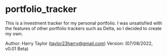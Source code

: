 # portfolio_tracker
This is a investment tracker for my personal portfolio.
I was unsatisfied with the features of other portfolio trackers such as Delta,
so I decided to create my own.

Author: Harry Taylor (taylor23harry@gmail.com)
Version: (07/08/2022, v0.01 Beta)
